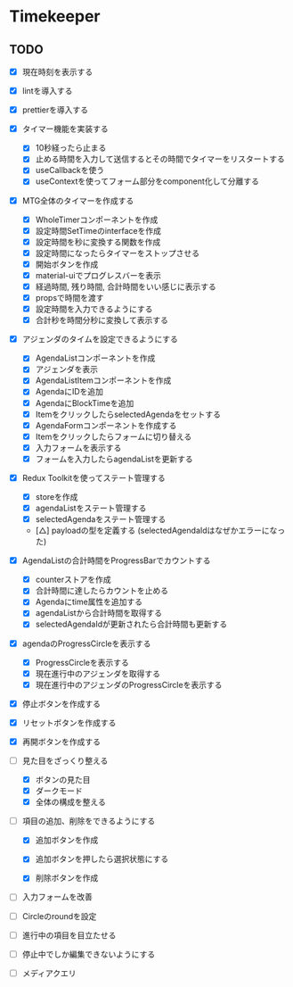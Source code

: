 # Timekeeper

## TODO
- [x] 現在時刻を表示する
- [x] lintを導入する
- [x] prettierを導入する
- [x] タイマー機能を実装する
  - [x] 10秒経ったら止まる
  - [x] 止める時間を入力して送信するとその時間でタイマーをリスタートする
  - [x] useCallbackを使う
  - [x] useContextを使ってフォーム部分をcomponent化して分離する
- [x] MTG全体のタイマーを作成する
  - [x] WholeTimerコンポーネントを作成
  - [x] 設定時間SetTimeのinterfaceを作成
  - [x] 設定時間を秒に変換する関数を作成
  - [x] 設定時間になったらタイマーをストップさせる
  - [x] 開始ボタンを作成
  - [x] material-uiでプログレスバーを表示
  - [x] 経過時間, 残り時間, 合計時間をいい感じに表示する
  - [x] propsで時間を渡す
  - [x] 設定時間を入力できるようにする
  - [x] 合計秒を時間分秒に変換して表示する
- [x] アジェンダのタイムを設定できるようにする
  - [x] AgendaListコンポーネントを作成
  - [x] アジェンダを表示
  - [x] AgendaListItemコンポーネントを作成
  - [x] AgendaにIDを追加
  - [x] AgendaにBlockTimeを追加
  - [x] ItemをクリックしたらselectedAgendaをセットする
  - [x] AgendaFormコンポーネントを作成する
  - [x] Itemをクリックしたらフォームに切り替える
  - [x] 入力フォームを表示する
  - [x] フォームを入力したらagendaListを更新する
- [x] Redux Toolkitを使ってステート管理する
  - [x] storeを作成
  - [x] agendaListをステート管理する
  - [x] selectedAgendaをステート管理する
  - [△] payloadの型を定義する (selectedAgendaIdはなぜかエラーになった)
- [x] AgendaListの合計時間をProgressBarでカウントする
  - [x] counterストアを作成
  - [x] 合計時間に達したらカウントを止める
  - [x] Agendaにtime属性を追加する
  - [x] agendaListから合計時間を取得する
  - [x] selectedAgendaIdが更新されたら合計時間も更新する
- [x] agendaのProgressCircleを表示する
  - [x] ProgressCircleを表示する
  - [x] 現在進行中のアジェンダを取得する
  - [x] 現在進行中のアジェンダのProgressCircleを表示する
- [x] 停止ボタンを作成する
- [x] リセットボタンを作成する
- [x] 再開ボタンを作成する
- [ ] 見た目をざっくり整える
  - [x] ボタンの見た目
  - [x] ダークモード
  - [x] 全体の構成を整える
- [ ] 項目の追加、削除をできるようにする
  - [x] 追加ボタンを作成
  - [x] 追加ボタンを押したら選択状態にする
  - [x] 削除ボタンを作成


- [ ] 入力フォームを改善
- [ ] Circleのroundを設定
- [ ] 進行中の項目を目立たせる
- [ ] 停止中でしか編集できないようにする
- [ ] メディアクエリ


